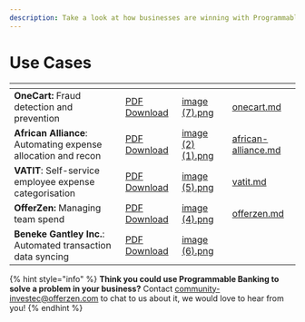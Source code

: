 ```yaml
---
description: Take a look at how businesses are winning with Programmable Banking
---
```


# Use Cases

<table data-view="cards"><thead><tr><th></th><th></th><th data-hidden data-card-cover data-type="files"></th><th data-hidden data-card-target data-type="content-ref"></th></tr></thead><tbody><tr><td><strong>OneCart:</strong> Fraud detection and prevention</td><td><a href="https://files.gitbook.com/v0/b/gitbook-x-prod.appspot.com/o/spaces%2FvM15O0U8oNHeEpNUrGSS%2Fuploads%2FU0E1aMzroRP1MthdVicF%2FProgrammable%20Banking%20Use%20Case%20|%20OneCart.pdf?alt=media&#x26;token=77cf4ca7-0d0a-479b-a22c-4aaa2bc4b5cb">PDF Download</a></td><td><a href="../../.gitbook/assets/image (7).png">image (7).png</a></td><td><a href="onecart.md">onecart.md</a></td></tr><tr><td><strong>African Alliance</strong>: Automating expense allocation and recon</td><td><a href="https://files.gitbook.com/v0/b/gitbook-x-prod.appspot.com/o/spaces%2FvM15O0U8oNHeEpNUrGSS%2Fuploads%2FH2hIKvs0HDTW3VZIlksM%2FProgrammable%20Banking%20Use%20Case%20|%20African%20Alliance.pdf?alt=media&#x26;token=55f56c6e-aaf8-40b8-bb7d-e8774117c465">PDF Download</a></td><td><a href="../../.gitbook/assets/image (2) (1).png">image (2) (1).png</a></td><td><a href="african-alliance.md">african-alliance.md</a></td></tr><tr><td><strong>VATIT</strong>: Self-service employee expense categorisation</td><td><a href="https://files.gitbook.com/v0/b/gitbook-x-prod.appspot.com/o/spaces%2FvM15O0U8oNHeEpNUrGSS%2Fuploads%2F2g273SrV9DI4g9mYdDCg%2FProgrammable%20Banking%20Use%20Case%20|%20VATIT.pdf?alt=media&#x26;token=f7e19dfa-2270-4d63-a1c8-2c1de23515f8">PDF Download</a></td><td><a href="../../.gitbook/assets/image (5).png">image (5).png</a></td><td><a href="vatit.md">vatit.md</a></td></tr><tr><td><strong>OfferZen:</strong> Managing team spend</td><td><a href="https://files.gitbook.com/v0/b/gitbook-x-prod.appspot.com/o/spaces%2FvM15O0U8oNHeEpNUrGSS%2Fuploads%2FuE3RTcnwDiCgs4CgAXnc%2FProgrammable%20Banking%20Use%20Case%20|%20OfferZen.pdf?alt=media&#x26;token=c66ca318-8842-4e58-95d9-b5989d9b97df">PDF Download</a></td><td><a href="../../.gitbook/assets/image (4).png">image (4).png</a></td><td><a href="offerzen.md">offerzen.md</a></td></tr><tr><td><strong>Beneke Gantley Inc.</strong>: Automated transaction data syncing</td><td><a href="https://files.gitbook.com/v0/b/gitbook-x-prod.appspot.com/o/spaces%2FvM15O0U8oNHeEpNUrGSS%2Fuploads%2F4J3w2GgLYcK91ZvCPwu3%2FProgrammable%20Banking%20Use%20Case%20|%20Beneke%20Gantley%20Inc.pdf?alt=media&#x26;token=bacec11f-9f32-441e-8390-c9700b23861e">PDF Download </a></td><td><a href="../../.gitbook/assets/image (6).png">image (6).png</a></td><td></td></tr></tbody></table>

{% hint style="info" %}
**Think you could use Programmable Banking to solve a problem in your business?** Contact [community-investec@offerzen.com](mailto:community-investec@offerzen.com) to chat to us about it, we would love to hear from you!
{% endhint %}
